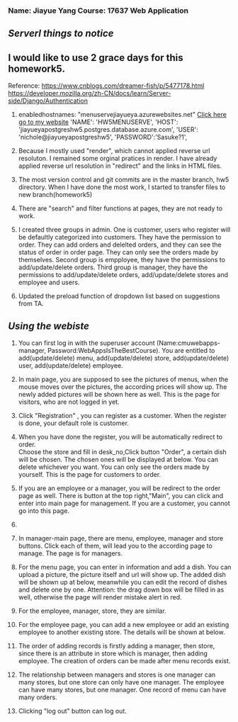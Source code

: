
### Name: Jiayue Yang   Course: 17637 Web Application

## *Serverl things to notice*

## I would like to use 2 grace days for this homework5.
Reference:
https://www.cnblogs.com/dreamer-fish/p/5477178.html
https://developer.mozilla.org/zh-CN/docs/learn/Server-side/Django/Authentication
1. enabledhostnames:
"menuservejiayueya.azurewebsites.net"
[Click here go to my website](menuservejiayueya.azurewebsites.net)
'NAME': 'HW5MENUSERVE',
'HOST': 'jiayueyapostgreshw5.postgres.database.azure.com',
'USER': 'nichole@jiayueyapostgreshw5',
'PASSWORD':'Sasuke?1',


2. Because I mostly used "render", which cannot applied reverse url resoluton. I remained some orginal pratices in render. I have already applied reverse url resolution in "redirect" and the links in HTML files.

3. The most version control and git commits are in the master branch, hw5 directory. When I have done the most work, I started to transfer files to new branch(homework5)

4. There are "search" and filter functions at pages, they are not ready to work.

5. I created three groups in admin. One is customer, users who register will be defaultly categorized into customers. They have the permission to order. They can add orders and delelted orders, and they can see the status of order in order page. They can only see the orders made by themselves. Second group is empployee, they have the permissions to add/update/delete orders. Third group is manager, they have the permissions to add/update/delete orders, add/update/delete stores and employee and users.
 
6. Updated the preload function of dropdown list based on suggestions from TA.



## *Using the webiste*

1. You can first log in with the superuser account (Name:cmuwebapps-manager, Password:WebAppsIsTheBestCourse). You are entitled to add(update/delete) menu, add(update/delete) store, add(update/delete) user, add(update/delete) employee.

2. In main page, you are supposed to see the pictures of menus, when the mouse moves over the pictures, the according prices will show up. The newly added pictures will be shown here as well. This is the page for visitors, who are not logged in yet.

3. Click "Registration" , you can register as a customer. When the register is done, your default role is customer.

4. When you have done the register, you will be automatically redirect to order.
<br>Choose the store and fill in desk_no,Click button "Order", a certain dish will be chosen. The chosen ones will be displayed at below. You can delete whichever you want. You can only see the orders made by yourself. This is the page for customers to order.

5. If you are an employee or a manager, you will be redirect to the order page as well. There is button at the top right,"Main", you can click and enter into main page for management. If you are a customer, you cannot go into this page.

4. 

5. In manager-main page, there are menu, employee, manager and store buttons. Click each of them, will lead you to the according page to manage. The page is for managers.

6. For the menu page, you can enter in information and add a dish. You can upload a picture, the picture itself and url will show up. The added dish will be shown up at below, meanwhile you can edit the record of dishes and delete one by one. Attention: the drag down box will be filled in as well, otherwise the page will render mistake alert in red.

7. For the employee, manager, store, they are similar.

8. For the employee page, you can add a new employee or add an existing employee to another existing store. The details will be shown at below.

9. The order of adding records is firstly adding a manager, then store, since there is an attribute in store which is manager, then adding employee. The creation of orders can be made after menu records exist.

10. The relationship between managers and stores is one manager can many stores, but one store can only have one manager. The employee can have many stores, but one manager. One record of menu can have many orders.

11. Clicking "log out" button can log out.